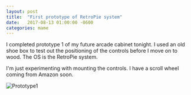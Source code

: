```yaml
---
layout: post
title:  "First prototype of RetroPie system"
date:   2017-08-13 01:00:00 -0600
categories: mame
---
```


I completed prototype 1 of my future arcade cabinet tonight.  I used an old shoe box to test out the positioning of the controls before I move on to wood.  The OS is the RetroPie system.

I'm just experimenting with mounting the controls.  I have a scroll wheel coming from Amazon soon.

![Prototype1](https://merpenbeck.github.io/arcade/assets/img/prototype1.jpg)